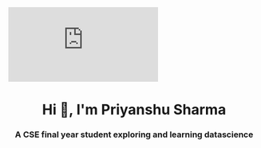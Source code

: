 [![MasterHead](https://www.freepik.com/free-vector/development-operations-continuous-process-software-production-administration_12682492.htm#fromView=search&page=1&position=1&uuid=226c0230-7388-4b74-8091-05bdc3ed6f01)](https://iampriyanshu09.github.io)
<h1 align="center">Hi 👋, I'm Priyanshu Sharma</h1>
<h3 align="center">A CSE final year student exploring and learning datascience</h3>
